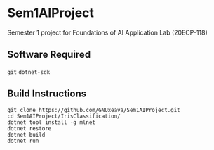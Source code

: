 # Sem1AIProject
Semester 1 project for Foundations of AI Application Lab (20ECP-118)

## Software Required
```git``` ```dotnet-sdk```

## Build Instructions
```
git clone https://github.com/GNUxeava/Sem1AIProject.git
cd Sem1AIProject/IrisClassification/
dotnet tool install -g mlnet
dotnet restore
dotnet build
dotnet run
```
